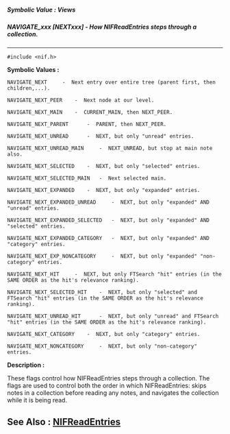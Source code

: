 ##### Symbolic Value : Views
##### NAVIGATE_xxx [NEXTxxx] - How NIFReadEntries steps through a collection.
---
```
#include <nif.h>
```

**Symbolic Values :**

	NAVIGATE_NEXT	  -  Next entry over entire tree (parent first, then children,...).

	NAVIGATE_NEXT_PEER	  -  Next node at our level.

	NAVIGATE_NEXT_MAIN	  -  CURRENT_MAIN, then NEXT_PEER.

	NAVIGATE_NEXT_PARENT	  -  PARENT, then NEXT_PEER.

	NAVIGATE_NEXT_UNREAD	  -  NEXT, but only "unread" entries.

	NAVIGATE_NEXT_UNREAD_MAIN	  -  NEXT_UNREAD, but stop at main note also.

	NAVIGATE_NEXT_SELECTED	  -  NEXT, but only "selected" entries.

	NAVIGATE_NEXT_SELECTED_MAIN	  -  Next selected main.

	NAVIGATE_NEXT_EXPANDED	  -  NEXT, but only "expanded" entries.

	NAVIGATE_NEXT_EXPANDED_UNREAD	  -  NEXT, but only "expanded" AND "unread" entries.

	NAVIGATE_NEXT_EXPANDED_SELECTED	  -  NEXT, but only "expanded" AND "selected" entries.

	NAVIGATE_NEXT_EXPANDED_CATEGORY	  -  NEXT, but only "expanded" AND "category" entries.

	NAVIGATE_NEXT_EXP_NONCATEGORY	  -  NEXT, but only "expanded" "non-category" entries.

	NAVIGATE_NEXT_HIT	  -  NEXT, but only FTSearch "hit" entries (in the SAME ORDER as the hit's relevance ranking).

	NAVIGATE_NEXT_SELECTED_HIT	  -  NEXT, but only "selected" and FTSearch "hit" entries (in the SAME ORDER as the hit's relevance ranking).

	NAVIGATE_NEXT_UNREAD_HIT	  -  NEXT, but only "unread" and FTSearch "hit" entries (in the SAME ORDER as the hit's relevance ranking).

	NAVIGATE_NEXT_CATEGORY	  -  NEXT, but only "category" entries.

	NAVIGATE_NEXT_NONCATEGORY	  -  NEXT, but only "non-category" entries.


**Description :**

These flags control how NIFReadEntries steps through a collection. The flags are used to control both the order in which NIFReadEntries: skips notes in a collection before reading any notes, and navigates the collection while it is being read.


**See Also :**
[NIFReadEntries](/domino-c-api-docs/reference/Func/NIFReadEntries)
---
